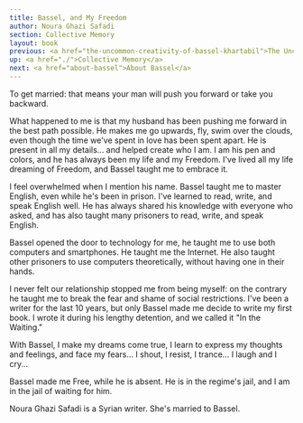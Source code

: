 ```yaml
---
title: Bassel, and My Freedom
author: Noura Ghazi Safadi
section: Collective Memory
layout: book
previous: <a href="the-uncommon-creativity-of-bassel-khartabil">The Uncommon Creativity of Bassel Khartabil</a>
up: <a href="./">Collective Memory</a>
next: <a href="about-bassel">About Bassel</a>
---
```


To get married: that means your man will push you forward or take you
backward.

What happened to me is that my husband has been pushing me forward in
the best path possible. He makes me go upwards, fly, swim over the
clouds, even though the time we've spent in love has been spent
apart. He is present in all my details... and helped create who I
am. I am his pen and colors, and he has always been my life and my
Freedom. I've lived all my life dreaming of Freedom, and Bassel taught
me to embrace it.

I feel overwhelmed when I mention his name. Bassel taught me to master
English, even while he's been in prison. I've learned to read, write,
and speak English well. He has always shared his knowledge with
everyone who asked, and has also taught many prisoners to read, write,
and speak English.

Bassel opened the door to technology for me, he taught me to use both
computers and smartphones. He taught me the Internet. He also taught
other prisoners to use computers theoretically, without having one in
their hands.

I never felt our relationship stopped me from being myself: on the
contrary he taught me to break the fear and shame of social
restrictions. I've been a writer for the last 10 years, but only
Bassel made me decide to write my first book. I wrote it during his
lengthy detention, and we called it "In the Waiting."

With Bassel, I make my dreams come true, I learn to express my
thoughts and feelings, and face my fears... I shout, I resist, I
trance... I laugh and I cry...

Bassel made me Free, while he is absent. He is in the regime's jail,
and I am in the jail of waiting for him.

<p class="author bio">Noura Ghazi Safadi is a Syrian writer. She's married to Bassel.</p>
